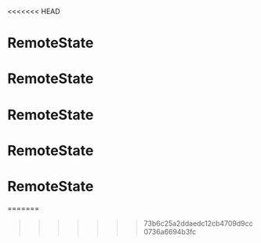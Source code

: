 <<<<<<< HEAD
# RemoteState
# RemoteState
# RemoteState
# RemoteState
# RemoteState
=======

>>>>>>> 73b6c25a2ddaedc12cb4709d9cc0736a6694b3fc
